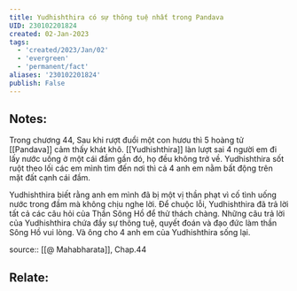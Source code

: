 ```yaml
---
title: Yudhishthira có sự thông tuệ nhất trong Pandava
UID: 230102201824
created: 02-Jan-2023
tags:
  - 'created/2023/Jan/02'
  - 'evergreen'
  - 'permanent/fact'
aliases: '230102201824'
publish: False
---
```

## Notes:
Trong chương 44, Sau khi rượt đuổi một con hươu thì 5 hoàng tử [[Pandava]] cảm thấy khát khô. [[Yudhishthira]] làn lượt sai 4 người em đi lấy nước uống ở một cái đầm gần đó, họ đều không trở về. Yudhishthira sốt ruột theo lối các em mình tìm đến nơi thì cả 4 anh em nằm bất động trên mặt đất cạnh cái đầm.

Yudhishthira biết rằng anh em mình đã bị một vị thần phạt vì cố tình uống nước trong đầm mà không chịu nghe lời. Để chuộc lỗi, Yudhishthira đã trả lời tất cả các câu hỏi của Thần Sông Hồ để thử thách chàng. Những câu trả lời của Yudhishthira chứa đầy sự thông tuệ, quyết đoán và đạo đức làm thần Sông Hồ vui lòng. Và ông cho 4 anh em của Yudhishthira sống lại.

source:: [[@ Mahabharata]], Chap.44

## Relate:
